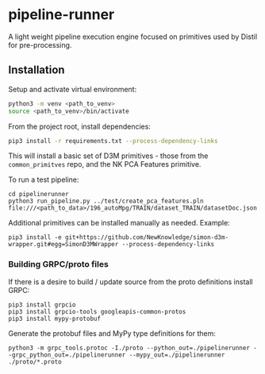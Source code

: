 # pipeline-runner

A light weight pipeline execution engine focused on primitives used by Distil for pre-processing.

## Installation

Setup and activate virtual environment:

```bash
python3 -m venv <path_to_venv>
source <path_to_venv>/bin/activate
```

From the project root, install dependencies:

```bash
pip3 install -r requirements.txt --process-dependency-links
```

This will install a basic set of D3M primitives - those from the `common_primitves` repo, and the NK PCA Features primitive.

To run a test pipeline:

```shell
cd pipelinerunner
python3 run_pipeline.py ../test/create_pca_features.pln file:///<path_to_data>/196_autoMpg/TRAIN/dataset_TRAIN/datasetDoc.json
```

Additional primitives can be installed manually as needed. Example:

```shell
pip3 install -e git+https://github.com/NewKnowledge/simon-d3m-wrapper.git#egg=SimonD3MWrapper --process-dependency-links
```

### Building GRPC/proto files

If there is a desire to build / update source from the proto definitions install GRPC:

```shell
pip3 install grpcio
pip3 install grpcio-tools googleapis-common-protos
pip3 install mypy-protobuf
```

Generate the protobuf files and MyPy type definitions for them:

```shell
python3 -m grpc_tools.protoc -I./proto --python_out=./pipelinerunner --grpc_python_out=./pipelinerunner --mypy_out=./pipelinerunner ./proto/*.proto
```
